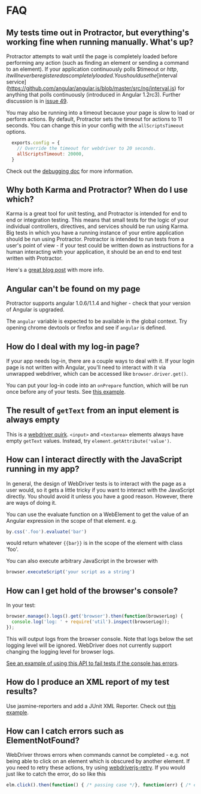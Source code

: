 FAQ
===

My tests time out in Protractor, but everything's working fine when running manually. What's up?
--------------------

Protractor attempts to wait until the page is completely loaded before
performing any action (such as finding an element or sending a command to
an element). If your application continuously polls $timeout or $http, it will
never be registered as completely loaded. You should use the
[$interval service](https://github.com/angular/angular.js/blob/master/src/ng/interval.js) for anything that polls continuously (introduced in Angular 1.2rc3). Further
discussion is in [issue 49](https://github.com/angular/protractor/issues/49).

You may also be running into a timeout because your page is slow to load
or perform actions. By default, Protractor sets the timeout for actions to
11 seconds. You can change this in your config with the `allScriptsTimeout`
options.
```javascript
  exports.config = {
    // Override the timeout for webdriver to 20 seconds.
    allScriptsTimeout: 20000,
  }
```

Check out the [debugging doc](https://github.com/angular/protractor/blob/master/docs/debugging.md#timeouts)
for more information.

Why both Karma and Protractor? When do I use which?
---------------------------------------------------

Karma is a great tool for unit testing, and Protractor is intended for
end to end or integration testing. This means that small tests for the logic
of your individual controllers, directives, and services should be run using
Karma. Big tests in which you have a running instance of your entire application
should be run using Protractor. Protractor is intended to run tests from a
user's point of view - if your test could be written down as instructions
for a human interacting with your application, it should be an end to end test
written with Protractor.

Here's a [great blog post](http://www.yearofmoo.com/2013/09/advanced-testing-and-debugging-in-angularjs.html)
with more info.

Angular can't be found on my page
---------------------------------

Protractor supports angular 1.0.6/1.1.4 and higher - check that your version of Angular is upgraded.

The `angular` variable is expected to be available in the global context. Try opening chrome devtools or firefox and see if `angular` is defined.

How do I deal with my log-in page?
----------------------------------

If your app needs log-in, there are a couple ways to deal with it. If your login
page is not written with Angular, you'll need to interact with it via 
unwrapped webdriver, which can be accessed like `browser.driver.get()`. 

You can put your log-in code into an `onPrepare` function, which will be run
once before any of your tests. See [this example](https://github.com/angular/protractor/blob/master/spec/withLoginConf.js).

The result of `getText` from an input element is always empty
-------------------------------------------------------------

This is a [webdriver quirk](http://grokbase.com/t/gg/webdriver/12bcmvwhcm/extarcting-text-from-the-input-field).
`<input>` and `<textarea>` elements always have
empty `getText` values. Instead, try `element.getAttribute('value')`.

How can I interact directly with the JavaScript running in my app?
------------------------------------------------------------------

In general, the design of WebDriver tests is to interact with the page as a user would, so it gets a little tricky if you want to interact with the JavaScript directly. You should avoid it unless you have a good reason. However, there are ways of doing it.

You can use the evaluate function on a WebElement to get the value of an Angular expression in the scope of that element. e.g.
```javascript
by.css('.foo').evaluate('bar')
```
would return whatever `{{bar}}` is in the scope of the element with class 'foo'.

You can also execute arbitrary JavaScript in the browser with
```javascript
browser.executeScript('your script as a string')
```

How can I get hold of the browser's console?
--------------------------------------------
In your test:
```javascript
browser.manage().logs().get('browser').then(function(browserLog) {
  console.log('log: ' + require('util').inspect(browserLog));
});
```

This will output logs from the browser console. Note that logs below the set logging level will be ignored. WebDriver does not currently support changing the logging level for browser logs.

[See an example of using this API to fail tests if the console has errors](https://github.com/juliemr/protractor-demo/blob/master/howtos/browserlog/spec.js).

How do I produce an XML report of my test results?
--------------------------------------------------

Use jasmine-reporters and add a JUnit XML Reporter. Check out [this example](https://github.com/angular/protractor/blob/master/spec/junitOutputConf.js).

How can I catch errors such as ElementNotFound?
-----------------------------------------------
WebDriver throws errors when commands cannot be completed - e.g. not being able to click on an element which is obscured by another element. If you need to retry these actions, try using [webdriverjs-retry](https://github.com/juliemr/webdriverjs-retry). If you would just like to catch the error, do so like this
```javascript
elm.click().then(function() { /* passing case */}, function(err) { /* error handling here */})
```
